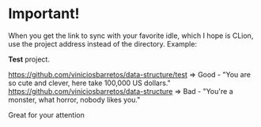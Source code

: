 # Important!
When you get the link to sync with your favorite idle, which I hope is CLion, use the project address instead of the directory. Example:

**Test** project.

https://github.com/viniciosbarretos/data-structure/test => Good - "You are so cute and clever, here take 100,000 US dollars." 
https://github.com/viniciosbarretos/data-structure => Bad - "You're a monster, what horror, nobody likes you."

Great for your attention
